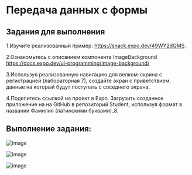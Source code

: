 # Передача данных с формы

## Задания для выполнения

1.Изучите реализованный пример: https://snack.expo.dev/49WY2dQMS.

2.Ознакомьтесь с описанием компонента ImageBackground https://docs.expo.dev/ui-programming/image-background/

3.Используя реализованную навигацию для велком-скрина с регистрацией (лабораторная 7), создайте экран с приветствием, данные на который будут поступать с соседнего экрана.

4.Поделитесь ссылкой на проект в Expo. Загрузить созданное приложение на на GitHub в репозиторий Student, используя формат в названии Фамилия (латинскими буквами)_8.

## Выполнение задания:


![image](https://user-images.githubusercontent.com/70855182/164237698-b8fd2ea4-1f14-43c8-8b16-236e4de4df2e.png)

![image](https://user-images.githubusercontent.com/70855182/164237441-c9520b32-96b6-40f2-8fe7-8a7d8a82a494.png)

![image](https://user-images.githubusercontent.com/70855182/164237412-dfddbdc3-578f-4abf-a404-b0febc6c7347.png)

